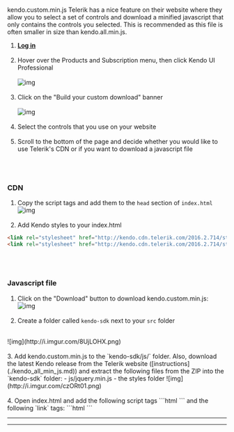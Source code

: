 #
kendo.custom.min.js
Telerik has a nice feature on their website where they allow you to select a set of controls and download a minified javascript that only contains the controls you selected. This is recommended as this file is often smaller in size than kendo.all.min.js.

1. **[Log in](https://www.telerik.com/account)**
<br><br>
2. Hover over the Products and Subscription menu, then click Kendo UI Professional
<br><br>
![img](http://i.imgur.com/jIggSWt.png)
<br><br>
3. Click on the "Build your custom download" banner
<br><br>
![img](http://i.imgur.com/INIvWuC.png)
<br><br>
4. Select the controls that you use on your website
<br><br>
5. Scroll to the bottom of the page and decide whether you would like to use Telerik's CDN or if you want to download a javascript file

<br><br>

### CDN
1. Copy the script tags and add them to the `head` section of `index.html`
![img](http://i.imgur.com/EwnTgY7.png)
<br><br>
2. Add Kendo styles to your index.html
```html
<link rel="stylesheet" href="http://kendo.cdn.telerik.com/2016.2.714/styles/kendo.common.min.css">
<link rel="stylesheet" href="http://kendo.cdn.telerik.com/2016.2.714/styles/kendo.bootstrap.min.css">
```
<br><br>

### Javascript file
1. Click on the "Download" button to download kendo.custom.min.js:
![img](http://i.imgur.com/c1QiJ4L.png)
<br><br>
2. Create a folder called `kendo-sdk` next to your `src` folder
<br>
![img](http://i.imgur.com/8UjLOHX.png)
<br><br>
3. Add kendo.custom.min.js to the `kendo-sdk/js/` folder. Also, download the latest Kendo release from the Telerik website ([instructions](./kendo_all_min_js.md)) and extract the following files from the ZIP into the `kendo-sdk` folder:
- js/jquery.min.js
- the styles folder
![img](http://i.imgur.com/czORt01.png)
<br><br>
4. Open index.html and add the following script tags
```html
<script src="kendo-sdk/js/jquery.min.js"></script>
<script src="kendo-sdk/js/kendo.custom.min.js"></script>
```
and the following `link` tags:
```html
<link rel="stylesheet" href="kendo-sdk/styles/kendo.common.min.css">
<link rel="stylesheet" href="kendo-sdk/styles/kendo.bootstrap.min.css">
```

***
***
